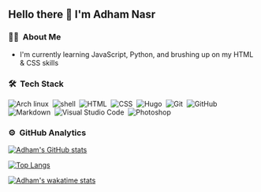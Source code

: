 ## Hello there 👋 I'm Adham Nasr
### 👨🏻‍ &nbsp;About Me
- I'm currently learning JavaScript, Python, and brushing up on my HTML & CSS skills


### 🛠 &nbsp;Tech Stack
![Arch linux](https://img.shields.io/badge/-Arch_Linux-141a20?style=flat&logo=arch-linux)&nbsp;
![shell](https://img.shields.io/badge/&nbsp;-Shell_Script-141a20?style=flat&logo=shell)&nbsp;
![HTML](https://img.shields.io/badge/-HTML-141a20?style=flat&logo=HTML5)&nbsp;
![CSS](https://img.shields.io/badge/-CSS-141a20?style=flat&logo=CSS3&logoColor=1572B6)&nbsp;
![Hugo](https://img.shields.io/badge/-Hugo-141a20?style=flat&logo=hugo)&nbsp;
![Git](https://img.shields.io/badge/-Git-141a20?style=flat&logo=git)&nbsp;
![GitHub](https://img.shields.io/badge/-GitHub-141a20?style=flat&logo=github)&nbsp;
![Markdown](https://img.shields.io/badge/-Markdown-141a20?style=flat&logo=markdown)&nbsp;
![Visual Studio Code](https://img.shields.io/badge/-Visual%20Studio%20Code-141a20?style=flat&logo=visual-studio-code&logoColor=007ACC)&nbsp;
![Photoshop](https://img.shields.io/badge/-Photoshop-141a20?style=flat&logo=adobe-photoshop)&nbsp;

### ⚙️ &nbsp;GitHub Analytics
[![Adham's GitHub stats](https://github-readme-stats.vercel.app/api?username=AdhamNasr&count_private=true&show_icons=true&theme=github_dark)](https://github.com/AdhamNasr/github-readme-stats)

[![Top Langs](https://github-readme-stats.vercel.app/api/top-langs/?username=AdhamNasr&theme=github_dark)](https://github.com/AdhamNasr/github-readme-stats)

[![Adham's wakatime stats](https://github-readme-stats.vercel.app/api/wakatime?username=Adham_Nasr&theme=github_dark)](https://github.com/AdhamNasr/github-readme-stats)

